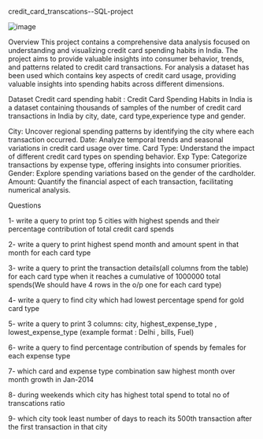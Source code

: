  credit_card_transcations--SQL-project


![image](https://github.com/user-attachments/assets/7927f115-830c-4a2e-8fc1-c7e81c6c2507)



Overview
This project contains a comprehensive data analysis focused on understanding and visualizing credit card spending habits in India. The project aims to provide valuable insights into consumer behavior, trends, and patterns related to credit card transactions. For analysis a dataset has been used which contains key aspects of credit card usage, providing valuable insights into spending habits across different dimensions.



Dataset
Credit card spending habit : Credit Card Spending Habits in India is a dataset containing thousands of samples of the number of credit card transactions in India by city, date, card type,experience type and gender.

City: Uncover regional spending patterns by identifying the city where each transaction occurred.
Date: Analyze temporal trends and seasonal variations in credit card usage over time.
Card Type: Understand the impact of different credit card types on spending behavior.
Exp Type: Categorize transactions by expense type, offering insights into consumer priorities.
Gender: Explore spending variations based on the gender of the cardholder.
Amount: Quantify the financial aspect of each transaction, facilitating numerical analysis.

Questions

 1- write a query to print top 5 cities with highest spends and their percentage contribution of total credit card spends 


2- write a query to print highest spend month and amount spent in that month for each card type

3- write a query to print the transaction details(all columns from the table) for each card type when
     it reaches a cumulative of 1000000 total spends(We should have 4 rows in the o/p one for each card type)
     
4- write a query to find city which had lowest percentage spend for gold card type

5- write a query to print 3 columns:  city, highest_expense_type , lowest_expense_type (example format : Delhi , bills, Fuel)

6- write a query to find percentage contribution of spends by females for each expense type

7- which card and expense type combination saw highest month over month growth in Jan-2014

8- during weekends which city has highest total spend to total no of transcations ratio 

9- which city took least number of days to reach its 500th transaction after the first transaction in that city                              
